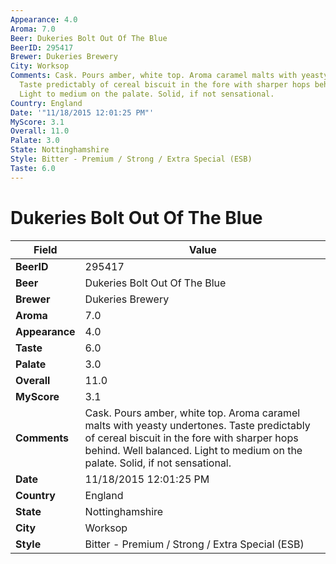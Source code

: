 ```yaml
---
Appearance: 4.0
Aroma: 7.0
Beer: Dukeries Bolt Out Of The Blue
BeerID: 295417
Brewer: Dukeries Brewery
City: Worksop
Comments: Cask. Pours amber, white top. Aroma caramel malts with yeasty undertones.
  Taste predictably of cereal biscuit in the fore with sharper hops behind. Well balanced.
  Light to medium on the palate. Solid, if not sensational.
Country: England
Date: '"11/18/2015 12:01:25 PM"'
MyScore: 3.1
Overall: 11.0
Palate: 3.0
State: Nottinghamshire
Style: Bitter - Premium / Strong / Extra Special (ESB)
Taste: 6.0
---
```


# Dukeries Bolt Out Of The Blue

| Field         | Value |
|---------------|-------|
| **BeerID** | 295417 |
| **Beer** | Dukeries Bolt Out Of The Blue |
| **Brewer** | Dukeries Brewery |
| **Aroma** | 7.0 |
| **Appearance** | 4.0 |
| **Taste** | 6.0 |
| **Palate** | 3.0 |
| **Overall** | 11.0 |
| **MyScore** | 3.1 |
| **Comments** | Cask. Pours amber, white top. Aroma caramel malts with yeasty undertones. Taste predictably of cereal biscuit in the fore with sharper hops behind. Well balanced. Light to medium on the palate. Solid, if not sensational. |
| **Date** | 11/18/2015 12:01:25 PM |
| **Country** | England |
| **State** | Nottinghamshire |
| **City** | Worksop |
| **Style** | Bitter - Premium / Strong / Extra Special (ESB) |
